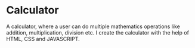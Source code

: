 # Calculator
A calculator, where a user can do multiple mathematics operations like addition, multiplication, division etc. I create the calculator with the help of HTML, CSS and JAVASCRIPT. 
